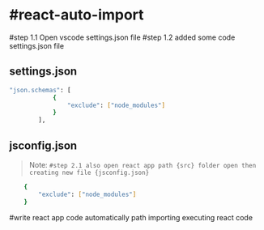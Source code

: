 # #react-auto-import
#step 1.1 Open vscode settings.json file
#step 1.2 added some code settings.json file
## settings.json

```sh
"json.schemas": [
			{
				"exclude": ["node_modules"]
			}
		],
```
## jsconfig.json
> Note: `#step 2.1 also open react app path {src} folder open then creating new file {jsconfig.json} `
```sh 
    {
		"exclude": ["node_modules"]
	}
```
#write react app code automatically path importing executing react code

